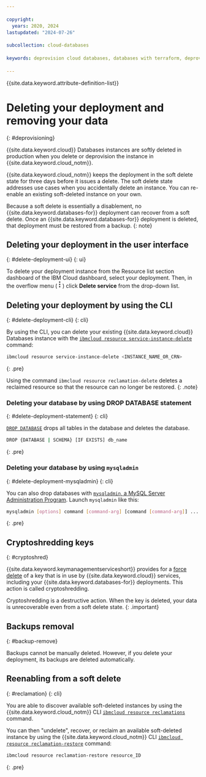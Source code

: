 ```yaml
---

copyright:
  years: 2020, 2024
lastupdated: "2024-07-26"

subcollection: cloud-databases

keywords: deprovision cloud databases, databases with terraform, deprovisioning parameters, delete cloud databases, soft delete

---
```


{{site.data.keyword.attribute-definition-list}}

# Deleting your deployment and removing your data
{: #deprovisioning}

{{site.data.keyword.cloud}} Databases instances are softly deleted in production when you delete or deprovision the instance in {{site.data.keyword.cloud_notm}}. 

{{site.data.keyword.cloud_notm}} keeps the deployment in the soft delete state for three days before it issues a delete. The soft delete state addresses use cases when you accidentally delete an instance. You can re-enable an existing soft-deleted instance on your own.

Because a soft delete is essentially a disablement, no {{site.data.keyword.databases-for}} deployment can recover from a soft delete. Once an {{site.data.keyword.databases-for}} deployment is deleted, that deployment must be restored from a backup.
{: note}

## Deleting your deployment in the user interface 
{: #delete-deployment-ui}
{: ui}

To delete your deployment instance from the Resource list section dashboard of the IBM Cloud dashboard, select your deployment. Then, in the overflow menu ( ![Stacked three dots icon](images/stacked-three-dots.png) ) click **Delete service** from the drop-down list. 

## Deleting your deployment by using the CLI
{: #delete-deployment-cli}
{: cli}

By using the CLI, you can delete your existing {{site.data.keyword.cloud}} Databases instance with the [`ibmcloud resource service-instance-delete`](/docs/cli?topic=cli-ibmcloud_commands_resource#ibmcloud_resource_service_instance_delete) command:
```sh
ibmcloud resource service-instance-delete <INSTANCE_NAME_OR_CRN>
```
{: .pre}

Using the command `ibmcloud resource reclamation-delete` deletes a reclaimed resource so that the resource can no longer be restored.
{: .note}

### Deleting your database by using DROP DATABASE statement
{: #delete-deployment-statement}
{: cli}

[`DROP DATABASE`](https://dev.mysql.com/doc/refman/5.7/en/drop-database.html) drops all tables in the database and deletes the database. 

```sh
DROP {DATABASE | SCHEMA} [IF EXISTS] db_name
```
{: .pre}

### Deleting your database by using `mysqladmin`
{: #delete-deployment-mysqladmin}
{: cli}

You can also drop databases with [`mysqladmin`, a MySQL Server Administration Program](https://dev.mysql.com/doc/refman/5.7/en/mysqladmin.html).
Launch `mysqladmin` like this: 

```sh
mysqladmin [options] command [command-arg] [command [command-arg]] ...
```
{: .pre}

## Cryptoshredding keys
{: #cryptoshred}

{{site.data.keyword.keymanagementserviceshort}} provides for a [force delete](/docs/key-protect?topic=key-protect-delete-keys) of a key that is in use by {{site.data.keyword.cloud}} services, including your {{site.data.keyword.databases-for}} deployments. This action is called cryptoshredding. 

Cryptoshredding is a destructive action. When the key is deleted, your data is unrecoverable even from a soft delete state.
{: .important}

## Backups removal
{: #backup-remove}

Backups cannot be manually deleted. However, if you delete your deployment, its backups are deleted automatically. 

## Reenabling from a soft delete
{: #reclamation}
{: cli}

You are able to discover available soft-deleted instances by using the {{site.data.keyword.cloud_notm}} CLI [`ibmcloud resource reclamations`](/docs/cli?topic=cli-ibmcloud_commands_resource#ibmcloud_resource_reclamations) command.

You can then "undelete", recover, or reclaim an available soft-deleted instance by using the {{site.data.keyword.cloud_notm}} CLI [`ibmcloud resource reclamation-restore`](/docs/cli?topic=cli-ibmcloud_commands_resource#ibmcloud_resource_reclamation_restore) command:
```sh
ibmcloud resource reclamation-restore resource_ID
```
{: .pre}
